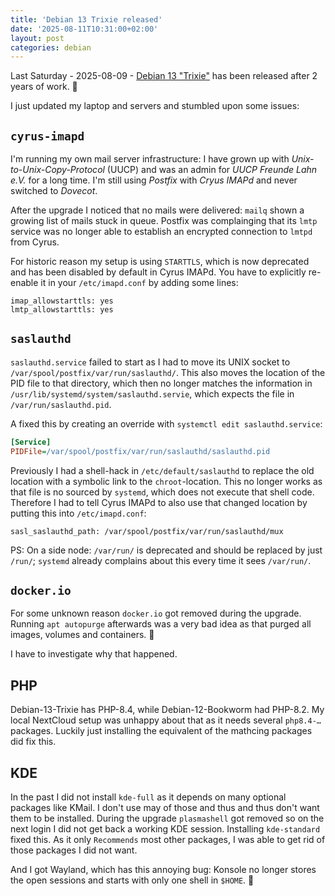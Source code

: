 ```yaml
---
title: 'Debian 13 Trixie released'
date: '2025-08-11T10:31:00+02:00'
layout: post
categories: debian
---
```


Last Saturday - 2025-08-09 - [Debian 13 "Trixie"](https://www.debian.org/News/2025/20250809) has been released after 2 years of work. 🥳

I just updated my laptop and servers and stumbled upon some issues:

<!--more-->

## `cyrus-imapd`

I'm running my own mail server infrastructure:
I have grown up with _Unix-to-Unix-Copy-Protocol_ (UUCP) and was an admin for _UUCP Freunde Lahn e.V._ for a long time.
I'm still using _Postfix_ with _Cryus IMAPd_ and never switched to _Dovecot_.

After the upgrade I noticed that no mails were delivered:
`mailq` shown a growing list of mails stuck in queue.
Postfix was complainging that its `lmtp` service was no longer able to establish an encrypted connection to `lmtpd` from Cyrus.

For historic reason my setup is using `STARTTLS`, which is now deprecated and has been disabled by default in Cyrus IMAPd.
You have to explicitly re-enable it in your `/etc/imapd.conf` by adding some lines:
```
imap_allowstarttls: yes
lmtp_allowstarttls: yes
```

## `saslauthd`

`saslauthd.service` failed to start as I had to move its UNIX socket to `/var/spool/postfix/var/run/saslauthd/`.
This also moves the location of the PID file to that directory, which then no longer matches the information in `/usr/lib/systemd/system/saslauthd.servie`, which expects the file in `/var/run/saslauthd.pid`.

A fixed this by creating an override with `systemctl edit saslauthd.service`:
```ini
[Service]
PIDFile=/var/spool/postfix/var/run/saslauthd/saslauthd.pid
```

Previously I had a shell-hack in `/etc/default/saslauthd` to replace the old location with a symbolic link to the `chroot`-location.
This no longer works as that file is no sourced by `systemd`, which does not execute that shell code.
Therefore I had to tell Cyrus IMAPd to also use that changed location by putting this into `/etc/imapd.conf`:
```
sasl_saslauthd_path: /var/spool/postfix/var/run/saslauthd/mux
```

PS: On a side node: `/var/run/` is deprecated and should be replaced by just `/run/`; `systemd` already complains about this every time it sees `/var/run/`.

## `docker.io`

For some unknown reason `docker.io` got removed during the upgrade.
Running `apt autopurge` afterwards was a very bad idea as that purged all images, volumes and containers. 🤦

I have to investigate why that happened.

## PHP

Debian-13-Trixie has PHP-8.4, while Debian-12-Bookworm had PHP-8.2.
My local NextCloud setup was unhappy about that as it needs several `php8.4-…` packages.
Luckily just installing the equivalent of the mathcing packages did fix this.

## KDE

In the past I did not install `kde-full` as it depends on many optional packages like KMail.
I don't use may of those and thus and thus don't want them to be installed.
During the upgrade `plasmashell` got removed so on the next login I did not get back a working KDE session.
Installing `kde-standard` fixed this.
As it only `Recommends` most other packages, I was able to get rid of those packages I did not want.

And I got Wayland, which has this annoying bug: Konsole no longer stores the open sessions and starts with only one shell in `$HOME`. 🤔
